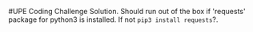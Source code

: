 #UPE Coding Challenge Solution. Should run out of the box if 'requests' package for python3 is installed. If not `pip3 install requests`?.
